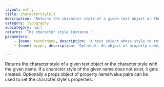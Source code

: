 ```yaml
---
layout: entry
title: characterStyle()
description: "Returns the character style of a given text object or the character style with the given name. If a\ncharacter style of the given name does not exist, it gets created. Optionally a props object of\nproperty name/value pairs can be used to set the character style's properties."
category: Typography
subcategory: null
returns: 'The character style instance.'
parameters:
    - {name: textOrName, description: 'A text object whose style to return or the name of the character style to return.'}
    - {name: props, description: 'Optional: An object of property name/value pairs to set the style''s properties.'}

---
```

Returns the character style of a given text object or the character style with the given name. If a
character style of the given name does not exist, it gets created. Optionally a props object of
property name/value pairs can be used to set the character style's properties.